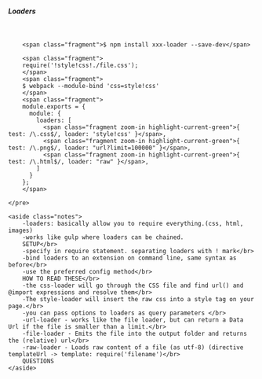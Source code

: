 <section>
    <h5>Loaders</h5>
    <pre class="">

        <span class="fragment">$ npm install xxx-loader --save-dev</span>

        <span class="fragment">
        require('!style!css!./file.css');
        </span>
        <span class="fragment">
        $ webpack --module-bind 'css=style!css'
        </span>
        <span class="fragment">
        module.exports = {
          module: {
            loaders: [
              <span class="fragment zoom-in highlight-current-green">{ test: /\.css$/, loader: 'style!css' }</span>,
              <span class="fragment zoom-in highlight-current-green">{ test: /\.png$/, loader: "url?limit=100000" }</span>,
              <span class="fragment zoom-in highlight-current-green">{ test: /\.html$/, loader: "raw" }</span>,
            ]
          }
        };
        </span>

    </pre>

    <aside class="notes">
        -loaders: basically allow you to require everything.(css, html, images)
        -works like gulp where loaders can be chained.
        SETUP</br>
        -specify in require statement. separating loaders with ! mark</br>
        -bind loaders to an extension on command line, same syntax as before</br>
        -use the preferred config method</br>
        HOW TO READ THESE</br>
        -the css-loader will go through the CSS file and find url() and @import expressions and resolve them</br>
        -The style-loader will insert the raw css into a style tag on your page.</br>
        -you can pass options to loaders as query parameters </br>
        -url-loader - works like the file loader, but can return a Data Url if the file is smaller than a limit.</br>
        -file-loader - Emits the file into the output folder and returns the (relative) url</br>
        -raw-loader - Loads raw content of a file (as utf-8) (directive templateUrl -> template: require('filename')</br>
        QUESTIONS
    </aside>
</section>
